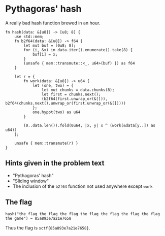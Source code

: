 # Pythagoras' hash

A really bad hash function brewed in an hour.

    fn hash(data: &[u8]) -> [u8; 8] {
        use std::mem;
        fn b2f64(data: &[u8]) -> f64 {
            let mut buf = [0u8; 8];
            for (i, &x) in data.iter().enumerate().take(8) {
                buf[i] = x;
            }
            (unsafe { mem::transmute::<_, u64>(buf) }) as f64
        }
        
        let r = {
            fn work(data: &[u8]) -> u64 {
                let (one, two) = {
                    let mut chunks = data.chunks(8);
                    let first = chunks.next();
                    (b2f64(first.unwrap_or(&[])), b2f64(chunks.next().unwrap_or(first.unwrap_or(&[]))))
                };
                one.hypot(two) as u64
            }
            
            (0..data.len()).fold(0u64, |x, y| x ^ (work(&data[y..]) as u64))
        };
        
        unsafe { mem::transmute(r) }
    }

## Hints given in the problem text

* "Pythagoras' hash"
* "Sliding window"
* The inclusion of the `b2f64` function not used anywhere except `work`

## The flag

    hash("the flag the flag the flag the flag the flag the flag the flag the game") = 85a893e7a21e7658

Thus the flag is `sctf{85a893e7a21e7658}`.